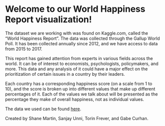 # Welcome to our World Happiness Report visualization!

The dataset we are working with was found on Kaggle.com, called the “World Happiness Report”. The data was collected through the Gallup World Poll. It has been collected annually since 2012, and we have access to data from 2015 to 2017.


This report has gained attention from experts in various fields across the world. It can be of interest to economists, psychologists, policymakers, and more. This data and any analysis of it could have a major effect on the prioritization of certain issues in a country by their leaders.


Each country has a corresponding happiness score (on a scale from 1 to 10), and the score is broken up into different values that make up different percentages of it. Each of the values we talk about will be presented as the percentage they make of overall happiness, not as individual values.

The data we used can be found [here](https://www.kaggle.com/unsdsn/world-happiness).

Created by Shane Martin, Sanjay Unni, Torin Frever, and Gabe Curhan.
